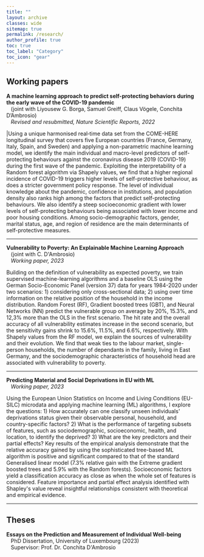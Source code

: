 ```yaml
---
title: ""
layout: archive
classes: wide
sitemap: true
permalink: /research/
author_profile: true
toc: true
toc_label: "Category"
toc_icon: "gear"
---
```


## Working papers
<!-- 
Additional links to my preprints can be found on [arXiv](https://arxiv.org/a/fritz_m_1.html) and [ResearchGate](https://www.researchgate.net/profile/Marvin-Fritz).
My published work can also be tracked on [Google Scholar](https://scholar.google.com/citations?user=UXscgtgAAAAJ&hl=en).

## Preprints
## Peer-Reviewed Scientific Articles
-->

**A machine learning approach to predict self-protecting behaviors during the early wave of the COVID-19 pandemic**  
&nbsp; &nbsp;(joint with Liyousew G. Borga, Samuel Greiff, Claus Vögele, Conchita D’Ambrosio)<br> 
&nbsp; &nbsp;*Revised and resubmitted, Nature Scientific Reports, 2022*  

|Using a unique harmonised real‐time data set from the COME-HERE longitudinal survey that covers five European countries (France, Germany, Italy, Spain, and Sweden) and applying a non-parametric machine learning model, we identify the main individual and macro-level predictors of self-protecting behaviours against the coronavirus disease 2019 (COVID-19) during the first wave of the pandemic. Exploiting the interpretability of a Random forest algorithm via Shapely values, we find that a higher regional incidence of COVID-19 triggers higher levels of self-protective behaviour, as does a stricter government policy response. The level of individual knowledge about the pandemic, confidence in institutions, and population density also ranks high among the factors that predict self-protecting behaviours. We also identify a steep socioeconomic gradient with lower levels of self-protecting behaviours being associated with lower income and poor housing conditions. Among socio-demographic factors, gender, marital status, age, and region of residence are the main determinants of self-protective measures.

  <!--Manuscript: [RefugeesWork.pdf](/home/files/papers/RefugeesWork.pdf)  
  Supplementary appendix: [RefugeesWork_OnlineAppendix.pdf](/home/files/papers/RefugeesWork_onlineAppendix.pdf)  
  Registered pre-analysis plan: [AEA RCT Registry](https://www.socialscienceregistry.org/trials/3870) -->
***
**Vulnerability to Poverty: An Explainable Machine Learning Approach**  
&nbsp; &nbsp;(joint with C. D'Ambrosio)  
&nbsp; &nbsp;*Working paper, 2023*  

Building on the definition of vulnerability as expected poverty, we train supervised machine-learning algorithms and a baseline OLS using the German Socio-Economic Panel (version 37) data for years 1984-2020 under two scenarios: 1) considering only cross-sectional data; 2) using over time information on the relative position of the household in the income distribution. Random Forest (RF), Gradient boosted trees (GBT), and Neural Networks (NN) predict the vulnerable group on average by 20%, 15.3%, and 12,3% more than the OLS in the first scenario. The hit rate and the overall accuracy of all vulnerability estimates increase in the second scenario, but the sensitivity gains shrink to 15.6%, 11.5%, and 6.6%, respectively. With Shapely values from the RF model, we explain the sources of vulnerability and their evolution. We find that weak ties to the labour market, single-person households, the number of dependants in the family, living in East Germany, and the sociodemographic characteristics of household head are associated with vulnerability to poverty.
  <!--Manuscript: [adaptive_social_welfare.pdf](/home/files/papers/adaptive_social_welfare.pdf) -->

***
**Predicting Material and Social Deprivations in EU with ML**  
&nbsp; &nbsp;*Working paper, 2023*  
<!--Manuscript: [handbook_politicalecon_ai.pdf](/home/files/papers/handbook_politicalecon_ai.pdf)-->  

Using the European Union Statistics on Income and Living Conditions (EU-SILC) microdata and applying machine learning (ML) algorithms,  I explore the questions: 1) How accurately can one classify unseen individuals' deprivations status given their observable personal, household, and country-specific factors? 2) What is the performance of targeting subsets of features, such as sociodemographic, socioeconomic, health, and location, to identify the deprived? 3) What are the key predictors and their partial effects? Key results of the empirical analysis demonstrate that the relative accuracy gained by using the sophisticated tree-based ML algorithm is positive and significant compared to that of the standard Generalised linear model (7.3% relative gain with the Extreme gradient boosted trees and 5.9% with the Random forests). Socioeconomic factors yield a classification accuracy as close as when the whole set of features is considered. Feature importance and partial effect analysis identified with Shapley's value reveal insightful relationships consistent with theoretical and empirical evidence.

***
## Theses
**Essays on the Prediction and Measurement of Individual Well-being** <br> 
&nbsp; &nbsp;PhD Dissertation, University of Luxembourg (2023) <br> 
&nbsp; &nbsp;Supervisor: Prof. Dr. Conchita D'Ambrosio 

<!--
<br>
Links: <a href="http://mediatum.ub.tum.de/?id=1633726">MediaTUM</a> 
<br clear="left"/>
<hr />


<img src="/assets/images/navier.png" width="200" height="auto" alt="" align="left" style="padding-right: 30px;" /> 
**The recent existence proofs of the Navier-Stokes equations** <br> 
Master's Thesis, Technical University of Munich (2017)  <br>
Supervisor: Prof. Dr. Hans Wilhelm Alt <br>
<br clear="left"/>
<hr />

<img src="/assets/images/vortex.png" width="200" height="auto" alt="" align="left" style="padding-right: 30px;" /> 
**On the stability of relative equilibria in vortex dynamics** <br> 
Bachelor's Thesis, Technical University of Munich (2015)  <br>
Supervisor: Prof. Dr. Jürgen Scheurle <br>
<br clear="left"/>
-->
<!--| <img src="/assets/images/ResearchLCS.png" width="200" height="220" alt="" align="left" style="display:block;margin-bottom:10px;margin-left:auto;margin-right:auto;padding-left: 0px;padding-right: 10px;" /> **Lagrangian coherent structures in three-dimensional steady flows** <br> Bachelor's Thesis, Technical University of Munich (2014) [[link](https://escholarship.mcgill.ca/concern/theses/xk81jq05j)] |
-->
